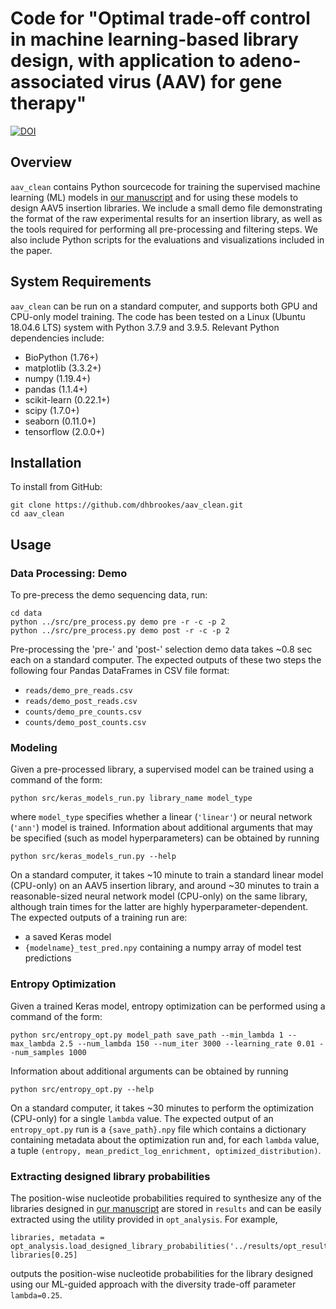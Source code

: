 # Code for "Optimal trade-off control in machine learning-based library design, with application to adeno-associated virus (AAV) for gene therapy"
[![DOI](https://zenodo.org/badge/366600601.svg)](https://zenodo.org/doi/10.5281/zenodo.10064776)

## Overview

`aav_clean` contains Python sourcecode for training the supervised machine learning (ML) models in [our manuscript](https://www.biorxiv.org/content/10.1101/2021.11.02.467003v2) and for using these models to design AAV5 insertion libraries. We include a small demo file demonstrating the format of the raw experimental results for an insertion library, as well as the tools required for performing all pre-processing and filtering steps. We also include Python scripts for the evaluations and visualizations included in the paper.

## System Requirements

`aav_clean` can be run on a standard computer, and supports both GPU and CPU-only model training. The code has been tested on a Linux (Ubuntu 18.04.6 LTS) system with Python 3.7.9 and 3.9.5. Relevant Python dependencies include:
* BioPython (1.76+)
* matplotlib (3.3.2+)
* numpy (1.19.4+)
* pandas (1.1.4+)
* scikit-learn (0.22.1+)
* scipy (1.7.0+)
* seaborn (0.11.0+)
* tensorflow (2.0.0+)

## Installation

To install from GitHub:
```
git clone https://github.com/dhbrookes/aav_clean.git
cd aav_clean
```

## Usage

### Data Processing: Demo

To pre-precess the demo sequencing data, run:
```
cd data
python ../src/pre_process.py demo pre -r -c -p 2
python ../src/pre_process.py demo post -r -c -p 2
```
Pre-processing the 'pre-' and 'post-' selection demo data takes ~0.8 sec each on a standard computer. The expected outputs of these two steps the following four Pandas DataFrames in CSV file format:
 * `reads/demo_pre_reads.csv`
 * `reads/demo_post_reads.csv`
 * `counts/demo_pre_counts.csv`
 * `counts/demo_post_counts.csv`

### Modeling

Given a pre-processed library, a supervised model can be trained using a command of the form:
```
python src/keras_models_run.py library_name model_type
```
where `model_type` specifies whether a linear (`'linear'`) or neural network (`'ann'`) model is trained. Information about additional arguments that may be specified (such as model hyperparameters) can be obtained by running
```
python src/keras_models_run.py --help
```
On a standard computer, it takes ~10 minute to train a standard linear model (CPU-only) on an AAV5 insertion library, and around ~30 minutes to train a reasonable-sized neural network model (CPU-only) on the same library, although train times for the latter are highly hyperparameter-dependent. The expected outputs of a training run are:
 * a saved Keras model
 * `{modelname}_test_pred.npy` containing a numpy array of model test predictions

### Entropy Optimization

Given a trained Keras model, entropy optimization can be performed using a command of the form:
```
python src/entropy_opt.py model_path save_path --min_lambda 1 --max_lambda 2.5 --num_lambda 150 --num_iter 3000 --learning_rate 0.01 --num_samples 1000
```
Information about additional arguments can be obtained by running
```
python src/entropy_opt.py --help
```
On a standard computer, it takes ~30 minutes to perform the optimization (CPU-only) for a single `lambda` value. The expected output of an `entropy_opt.py` run is a `{save_path}.npy` file which contains a dictionary containing metadata about the optimization run and, for each `lambda` value, a tuple `(entropy, mean_predict_log_enrichment, optimized_distribution)`.

### Extracting designed library probabilities

The position-wise nucleotide probabilities required to synthesize any of the libraries designed in [our manuscript](https://www.biorxiv.org/content/10.1101/2021.11.02.467003v2) are stored in `results` and can be easily extracted using the utility provided in `opt_analysis`. For example,
```
libraries, metadata = opt_analysis.load_designed_library_probabilities('../results/opt_results_nuc_1.npy')
libraries[0.25]
```
outputs the position-wise nucleotide probabilities for the library designed using our ML-guided approach with the diversity trade-off parameter `lambda=0.25`.
